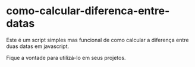 # como-calcular-diferenca-entre-datas
Este é um script simples mas funcional de como calcular a diferença entre duas datas em javascript.

Fique a vontade para utilizá-lo em seus projetos.
